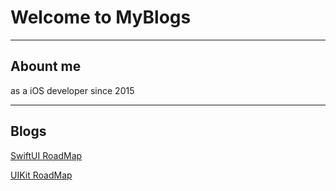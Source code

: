 # Welcome to MyBlogs

---



## Abount me

as a iOS developer since 2015

---



## Blogs

[SwiftUI RoadMap](https://lengdaxia.github.io/myblogs//blogs/swiftui/roadmap)

[UIKit RoadMap](https://lengdaxia.github.io/myblogs//uikit/roadmap)

